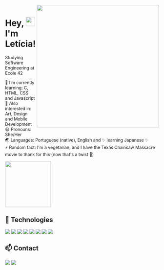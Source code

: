 
<img align="right" height="400em" src="https://user-images.githubusercontent.com/81519349/143610852-a4abc726-0a18-4b9e-8287-55cd316aa6c3.gif"/>
<h1 align="left">Hey, <img src="https://raw.githubusercontent.com/kaueMarques/kaueMarques/master/hi.gif" width="30px"/> I'm Letícia!</h1>

Studying Software Engineering at Ecole 42

🧠 I’m currently learning: C, HTML, CSS and Javascript  
:telescope: Also interested in: Art, Design and Mobile Development  
😃 Pronouns: She/Her  
:earth_asia: Languages: Portuguese (native), English and :sparkles: learning Japanese :sparkles:  
⚡️ Random fact: I'm a vegetarian, and I have the Texas Chainsaw Massacre movie to thank for this (now that's a twist :thinking:)      

<div align="left"><img height="150em" src="https://github-readme-stats.vercel.app/api?username=Leticia-Franca&icon_color=8f6de0&bg_color=4845a3&text_color=a2ffff&hide_border=true&show_icons=true&border_radius=30&title_color=ff64da"/></div>

## :toolbox:&nbsp;Technologies 
<img src="https://img.shields.io/badge/C-00599C?style=for-the-badge&logo=c&logoColor=white"/> <img src="https://img.shields.io/badge/HTML5-E34F26?style=for-the-badge&logo=html5&logoColor=white"/> <img src="https://img.shields.io/badge/CSS3-1572B6?style=for-the-badge&logo=css3&logoColor=white"/>
<img src="https://img.shields.io/badge/JavaScript-323330?style=for-the-badge&logo=javascript&logoColor=F7DF1E"/>
<img src="https://img.shields.io/badge/Markdown-000000?style=for-the-badge&logo=markdown&logoColor=white"/>
<img src="https://img.shields.io/badge/Inkscape-000000?style=for-the-badge&logo=Inkscape&logoColor=white"/>
<img src="https://img.shields.io/badge/GitHub-100000?style=for-the-badge&logo=github&logoColor=white"/>
<img src="https://img.shields.io/badge/Visual_Studio_Code-0078D4?style=for-the-badge&logo=visual%20studio%20code&logoColor=white"/>

## :mailbox:&nbsp;Contact
<div align="left">
  <a href="mailto:leticiacanum.art@gmail.com" rel="nofollow">
<img src="https://img.shields.io/badge/Gmail-D14836?style=for-the-badge&logo=gmail&logoColor=white"></a>
<a href="https://t.me/let_franca" rel="nofollow">
<img src="https://img.shields.io/badge/Telegram-2CA5E0?style=for-the-badge&logo=telegram&logoColor=white"></a></div>

